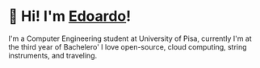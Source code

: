 # :wave: Hi! I'm [**Edoardo**](https://edoardoruffoli.github.io)!

I'm a Computer Engineering student at University of Pisa, currently I'm at the third year of Bachelero'
I love open-source, cloud computing, string instruments, and traveling.

<!--## :earth_americas:	Links

<!--- You can see what I'm up to by looking at my [project boards](https://github.com/marcomicera?tab=projects)
- To learn more about me, please visit [**my website**](https://marcomicera.github.io)-

<!-- [![Marco's GitHub Stats](https://github-readme-stats.vercel.app/api?username=marcomicera&show_icons=true)](https://github.com/marcomicera) -->
